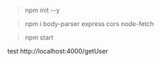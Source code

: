 >npm init --y

>npm i body-parser express cors node-fetch

>npm start


test
http://localhost:4000/getUser
